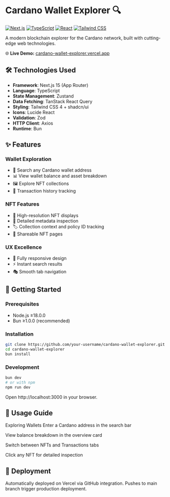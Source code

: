# Cardano Wallet Explorer 🔍

[![Next.js](https://img.shields.io/badge/Next.js-15-000000?logo=next.js)](https://nextjs.org/)
[![TypeScript](https://img.shields.io/badge/TypeScript-5.0-3178C6?logo=typescript)](https://www.typescriptlang.org/)
[![React](https://img.shields.io/badge/React-19-61DAFB?logo=react)](https://react.dev/)
[![Tailwind CSS](https://img.shields.io/badge/Tailwind_CSS-4-06B6D4?logo=tailwind-css)](https://tailwindcss.com/)

A modern blockchain explorer for the Cardano network, built with cutting-edge web technologies.

🌐 **Live Demo:** [cardano-wallet-explorer.vercel.app](https://cardano-wallet-explorer-ten.vercel.app)

## 🛠️ Technologies Used

- **Framework**: Next.js 15 (App Router)
- **Language**: TypeScript
- **State Management**: Zustand
- **Data Fetching**: TanStack React Query
- **Styling**: Tailwind CSS 4 + shadcn/ui
- **Icons**: Lucide React
- **Validation**: Zod
- **HTTP Client**: Axios
- **Runtime**: Bun

## ✨ Features

### Wallet Exploration
- 🔎 Search any Cardano wallet address
- 📊 View wallet balance and asset breakdown
- 🖼️ Explore NFT collections
- 📜 Transaction history tracking

### NFT Features
- 🎨 High-resolution NFT displays
- 📖 Detailed metadata inspection
- 🏷️ Collection context and policy ID tracking
- 🔗 Shareable NFT pages

### UX Excellence
- 📱 Fully responsive design
- ⚡ Instant search results
- 🎭 Smooth tab navigation

## 🚀 Getting Started

### Prerequisites
- Node.js ≥18.0.0
- Bun ≥1.0.0 (recommended)

### Installation
```bash
git clone https://github.com/your-username/cardano-wallet-explorer.git
cd cardano-wallet-explorer
bun install
```

### Development
```bash
bun dev
# or with npm
npm run dev
```

Open http://localhost:3000 in your browser.

## 📖 Usage Guide
Exploring Wallets
Enter a Cardano address in the search bar

View balance breakdown in the overview card

Switch between NFTs and Transactions tabs

Click any NFT for detailed inspection

## 🚀 Deployment
Automatically deployed on Vercel via GitHub integration. Pushes to main branch trigger production deployment.
